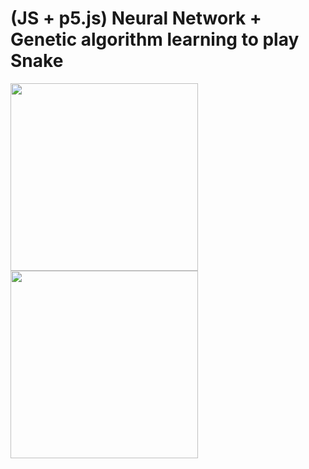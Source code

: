 # (JS + p5.js) Neural Network + Genetic algorithm learning to play Snake
<p float="left">
  <img src="/readmeFiles/01.gif" width="300" />
  <img src="/readmeFiles/02.gif" width="300" /> 
</p>
